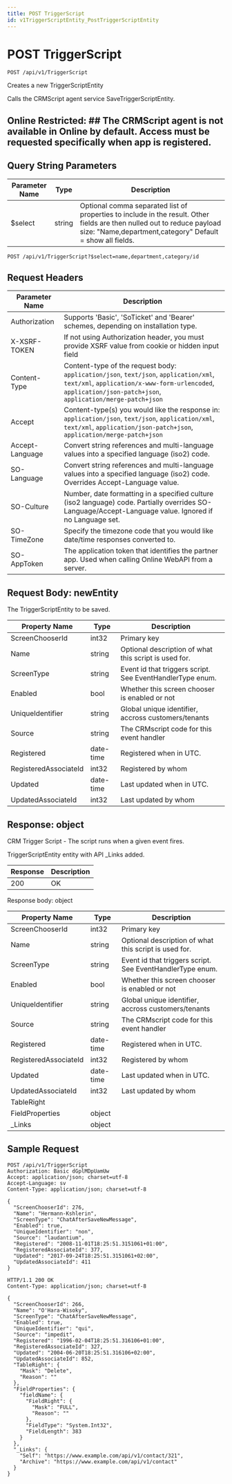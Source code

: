 ```yaml
---
title: POST TriggerScript
id: v1TriggerScriptEntity_PostTriggerScriptEntity
---
```


# POST TriggerScript

```http
POST /api/v1/TriggerScript
```

Creates a new TriggerScriptEntity

Calls the CRMScript agent service SaveTriggerScriptEntity.


## Online Restricted: ## The CRMScript agent is not available in Online by default. Access must be requested specifically when app is registered.





## Query String Parameters

| Parameter Name | Type |  Description |
|----------------|------|--------------|
| $select | string |  Optional comma separated list of properties to include in the result. Other fields are then nulled out to reduce payload size: "Name,department,category" Default = show all fields. |

```http
POST /api/v1/TriggerScript?$select=name,department,category/id
```


## Request Headers

| Parameter Name | Description |
|----------------|-------------|
| Authorization  | Supports 'Basic', 'SoTicket' and 'Bearer' schemes, depending on installation type. |
| X-XSRF-TOKEN   | If not using Authorization header, you must provide XSRF value from cookie or hidden input field |
| Content-Type | Content-type of the request body: `application/json`, `text/json`, `application/xml`, `text/xml`, `application/x-www-form-urlencoded`, `application/json-patch+json`, `application/merge-patch+json` |
| Accept         | Content-type(s) you would like the response in: `application/json`, `text/json`, `application/xml`, `text/xml`, `application/json-patch+json`, `application/merge-patch+json` |
| Accept-Language | Convert string references and multi-language values into a specified language (iso2) code. |
| SO-Language | Convert string references and multi-language values into a specified language (iso2) code. Overrides Accept-Language value. |
| SO-Culture | Number, date formatting in a specified culture (iso2 language) code. Partially overrides SO-Language/Accept-Language value. Ignored if no Language set. |
| SO-TimeZone | Specify the timezone code that you would like date/time responses converted to. |
| SO-AppToken | The application token that identifies the partner app. Used when calling Online WebAPI from a server. |

## Request Body: newEntity  

The TriggerScriptEntity to be saved. 

| Property Name | Type |  Description |
|----------------|------|--------------|
| ScreenChooserId | int32 | Primary key |
| Name | string | Optional description of what this script is used for. |
| ScreenType | string | Event id that triggers script.  See EventHandlerType enum. |
| Enabled | bool | Whether this screen chooser is enabled or not |
| UniqueIdentifier | string | Global unique identifier, accross customers/tenants |
| Source | string | The CRMscript code for this event handler |
| Registered | date-time | Registered when  in UTC. |
| RegisteredAssociateId | int32 | Registered by whom |
| Updated | date-time | Last updated when  in UTC. |
| UpdatedAssociateId | int32 | Last updated by whom |


## Response: object

CRM Trigger Script - The script runs when a given event fires.



TriggerScriptEntity entity with API _Links added.

| Response | Description |
|----------------|-------------|
| 200 | OK |

Response body: object

| Property Name | Type |  Description |
|----------------|------|--------------|
| ScreenChooserId | int32 | Primary key |
| Name | string | Optional description of what this script is used for. |
| ScreenType | string | Event id that triggers script.  See EventHandlerType enum. |
| Enabled | bool | Whether this screen chooser is enabled or not |
| UniqueIdentifier | string | Global unique identifier, accross customers/tenants |
| Source | string | The CRMscript code for this event handler |
| Registered | date-time | Registered when  in UTC. |
| RegisteredAssociateId | int32 | Registered by whom |
| Updated | date-time | Last updated when  in UTC. |
| UpdatedAssociateId | int32 | Last updated by whom |
| TableRight |  |  |
| FieldProperties | object |  |
| _Links | object |  |

## Sample Request

```http!
POST /api/v1/TriggerScript
Authorization: Basic dGplMDpUamUw
Accept: application/json; charset=utf-8
Accept-Language: sv
Content-Type: application/json; charset=utf-8

{
  "ScreenChooserId": 276,
  "Name": "Hermann-Kshlerin",
  "ScreenType": "ChatAfterSaveNewMessage",
  "Enabled": true,
  "UniqueIdentifier": "non",
  "Source": "laudantium",
  "Registered": "2008-11-01T18:25:51.3151061+01:00",
  "RegisteredAssociateId": 377,
  "Updated": "2017-09-24T18:25:51.3151061+02:00",
  "UpdatedAssociateId": 411
}
```

```http_
HTTP/1.1 200 OK
Content-Type: application/json; charset=utf-8

{
  "ScreenChooserId": 266,
  "Name": "O'Hara-Wisoky",
  "ScreenType": "ChatAfterSaveNewMessage",
  "Enabled": true,
  "UniqueIdentifier": "qui",
  "Source": "impedit",
  "Registered": "1996-02-04T18:25:51.316106+01:00",
  "RegisteredAssociateId": 327,
  "Updated": "2004-06-20T18:25:51.316106+02:00",
  "UpdatedAssociateId": 852,
  "TableRight": {
    "Mask": "Delete",
    "Reason": ""
  },
  "FieldProperties": {
    "fieldName": {
      "FieldRight": {
        "Mask": "FULL",
        "Reason": ""
      },
      "FieldType": "System.Int32",
      "FieldLength": 383
    }
  },
  "_Links": {
    "Self": "https://www.example.com/api/v1/contact/321",
    "Archive": "https://www.example.com/api/v1/contact"
  }
}
```